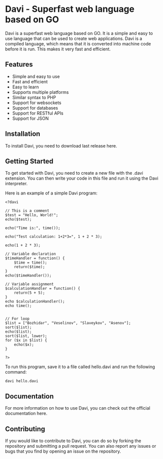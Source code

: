 # Davi -  Superfast web language based on GO 

Davi is a superfast web language based on GO. It is a simple and easy to use language that can be used to create web applications. Davi is a compiled language, which means that it is converted into machine code before it is run. This makes it very fast and efficient.


## Features
- Simple and easy to use
- Fast and efficient
- Easy to learn
- Supports multiple platforms
- Similar syntax to PHP
- Support for websockets
- Support for databases
- Support for RESTful APIs
- Support for JSON

## Installation
To install Davi, you need to download last release here.

## Getting Started
To get started with Davi, you need to create a new file with the .davi extension. You can then write your code in this file and run it using the Davi interpreter.

Here is an example of a simple Davi program:

```davi
<?davi

// This is a comment
$test = "Hello, World!";
echo($test);

echo("Time is:", time());

echo("Test calculation: 1+2*3=", 1 + 2 * 3);

echo(1 + 2 * 3);

// Variable declaration
$timeHandler = function() {
    $time = time();
    return($time);
}
echo($timeHandler());

// Variable assignment
$calculationHandler = function() {
    return(5 + 5);
}
echo $calculationHandler();
echo time();


// For loop
$list = ["Bozhidar", "Veselinov", "Slaveykov", "Asenov"];
sort($list);
echo($list);
sort($list, lower);
for ($x in $list) {
    echo($x);
}

?>
```

To run this program, save it to a file called hello.davi and run the following command:

```
davi hello.davi
```

## Documentation
For more information on how to use Davi, you can check out the official documentation here.

## Contributing
If you would like to contribute to Davi, you can do so by forking the repository and submitting a pull request. You can also report any issues or bugs that you find by opening an issue on the repository.
